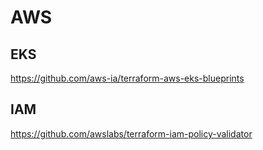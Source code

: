 # AWS

## EKS

https://github.com/aws-ia/terraform-aws-eks-blueprints

## IAM

https://github.com/awslabs/terraform-iam-policy-validator
